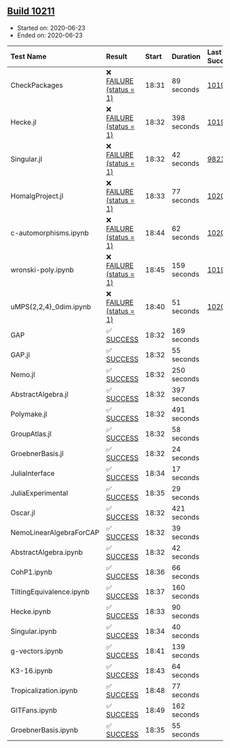 ## [Build 10211](https://oscarci.mathematik.uni-kl.de/job/oscar/10211/)

* Started on: 2020-06-23
* Ended on: 2020-06-23

| Test Name    | Result | Start | Duration | Last Success | First Failure |
|:-------------|:-------|:------|:---------|:-------------|:--------------|
| CheckPackages | ❌ [FAILURE (status = 1)](https://oscarci.mathematik.uni-kl.de/job/oscar/10211/artifact/logs/build-10211/CheckPackages.log) | 18:31 | 89 seconds | [10197](https://oscarci.mathematik.uni-kl.de/job/oscar/10197/) | [10198](https://oscarci.mathematik.uni-kl.de/job/oscar/10198/) |
| Hecke.jl | ❌ [FAILURE (status = 1)](https://oscarci.mathematik.uni-kl.de/job/oscar/10211/artifact/logs/build-10211/Hecke.jl.log) | 18:32 | 398 seconds | [10197](https://oscarci.mathematik.uni-kl.de/job/oscar/10197/) | [10198](https://oscarci.mathematik.uni-kl.de/job/oscar/10198/) |
| Singular.jl | ❌ [FAILURE (status = 1)](https://oscarci.mathematik.uni-kl.de/job/oscar/10211/artifact/logs/build-10211/Singular.jl.log) | 18:32 | 42 seconds | [9821](https://oscarci.mathematik.uni-kl.de/job/oscar/9821/) | [9822](https://oscarci.mathematik.uni-kl.de/job/oscar/9822/) |
| HomalgProject.jl | ❌ [FAILURE (status = 1)](https://oscarci.mathematik.uni-kl.de/job/oscar/10211/artifact/logs/build-10211/HomalgProject.jl.log) | 18:33 | 77 seconds | [10209](https://oscarci.mathematik.uni-kl.de/job/oscar/10209/) | [10210](https://oscarci.mathematik.uni-kl.de/job/oscar/10210/) |
| c-automorphisms.ipynb | ❌ [FAILURE (status = 1)](https://oscarci.mathematik.uni-kl.de/job/oscar/10211/artifact/logs/build-10211/c-automorphisms.ipynb.log) | 18:44 | 62 seconds | [10209](https://oscarci.mathematik.uni-kl.de/job/oscar/10209/) | [10210](https://oscarci.mathematik.uni-kl.de/job/oscar/10210/) |
| wronski-poly.ipynb | ❌ [FAILURE (status = 1)](https://oscarci.mathematik.uni-kl.de/job/oscar/10211/artifact/logs/build-10211/wronski-poly.ipynb.log) | 18:45 | 159 seconds | [10197](https://oscarci.mathematik.uni-kl.de/job/oscar/10197/) | [10198](https://oscarci.mathematik.uni-kl.de/job/oscar/10198/) |
| uMPS(2,2,4)_0dim.ipynb | ❌ [FAILURE (status = 1)](https://oscarci.mathematik.uni-kl.de/job/oscar/10211/artifact/logs/build-10211/uMPS-2-2-4-_0dim.ipynb.log) | 18:40 | 51 seconds | [10209](https://oscarci.mathematik.uni-kl.de/job/oscar/10209/) | [10210](https://oscarci.mathematik.uni-kl.de/job/oscar/10210/) |
| GAP | ✅ [SUCCESS](https://oscarci.mathematik.uni-kl.de/job/oscar/10211/artifact/logs/build-10211/GAP.log) | 18:32 | 169 seconds |  |  |
| GAP.jl | ✅ [SUCCESS](https://oscarci.mathematik.uni-kl.de/job/oscar/10211/artifact/logs/build-10211/GAP.jl.log) | 18:32 | 55 seconds |  |  |
| Nemo.jl | ✅ [SUCCESS](https://oscarci.mathematik.uni-kl.de/job/oscar/10211/artifact/logs/build-10211/Nemo.jl.log) | 18:32 | 250 seconds |  |  |
| AbstractAlgebra.jl | ✅ [SUCCESS](https://oscarci.mathematik.uni-kl.de/job/oscar/10211/artifact/logs/build-10211/AbstractAlgebra.jl.log) | 18:32 | 397 seconds |  |  |
| Polymake.jl | ✅ [SUCCESS](https://oscarci.mathematik.uni-kl.de/job/oscar/10211/artifact/logs/build-10211/Polymake.jl.log) | 18:32 | 491 seconds |  |  |
| GroupAtlas.jl | ✅ [SUCCESS](https://oscarci.mathematik.uni-kl.de/job/oscar/10211/artifact/logs/build-10211/GroupAtlas.jl.log) | 18:32 | 58 seconds |  |  |
| GroebnerBasis.jl | ✅ [SUCCESS](https://oscarci.mathematik.uni-kl.de/job/oscar/10211/artifact/logs/build-10211/GroebnerBasis.jl.log) | 18:32 | 24 seconds |  |  |
| JuliaInterface | ✅ [SUCCESS](https://oscarci.mathematik.uni-kl.de/job/oscar/10211/artifact/logs/build-10211/JuliaInterface.log) | 18:34 | 17 seconds |  |  |
| JuliaExperimental | ✅ [SUCCESS](https://oscarci.mathematik.uni-kl.de/job/oscar/10211/artifact/logs/build-10211/JuliaExperimental.log) | 18:35 | 29 seconds |  |  |
| Oscar.jl | ✅ [SUCCESS](https://oscarci.mathematik.uni-kl.de/job/oscar/10211/artifact/logs/build-10211/Oscar.jl.log) | 18:32 | 421 seconds |  |  |
| NemoLinearAlgebraForCAP | ✅ [SUCCESS](https://oscarci.mathematik.uni-kl.de/job/oscar/10211/artifact/logs/build-10211/NemoLinearAlgebraForCAP.log) | 18:32 | 39 seconds |  |  |
| AbstractAlgebra.ipynb | ✅ [SUCCESS](https://oscarci.mathematik.uni-kl.de/job/oscar/10211/artifact/logs/build-10211/AbstractAlgebra.ipynb.log) | 18:32 | 42 seconds |  |  |
| CohP1.ipynb | ✅ [SUCCESS](https://oscarci.mathematik.uni-kl.de/job/oscar/10211/artifact/logs/build-10211/CohP1.ipynb.log) | 18:36 | 66 seconds |  |  |
| TiltingEquivalence.ipynb | ✅ [SUCCESS](https://oscarci.mathematik.uni-kl.de/job/oscar/10211/artifact/logs/build-10211/TiltingEquivalence.ipynb.log) | 18:37 | 160 seconds |  |  |
| Hecke.ipynb | ✅ [SUCCESS](https://oscarci.mathematik.uni-kl.de/job/oscar/10211/artifact/logs/build-10211/Hecke.ipynb.log) | 18:33 | 90 seconds |  |  |
| Singular.ipynb | ✅ [SUCCESS](https://oscarci.mathematik.uni-kl.de/job/oscar/10211/artifact/logs/build-10211/Singular.ipynb.log) | 18:34 | 40 seconds |  |  |
| g-vectors.ipynb | ✅ [SUCCESS](https://oscarci.mathematik.uni-kl.de/job/oscar/10211/artifact/logs/build-10211/g-vectors.ipynb.log) | 18:41 | 139 seconds |  |  |
| K3-16.ipynb | ✅ [SUCCESS](https://oscarci.mathematik.uni-kl.de/job/oscar/10211/artifact/logs/build-10211/K3-16.ipynb.log) | 18:43 | 64 seconds |  |  |
| Tropicalization.ipynb | ✅ [SUCCESS](https://oscarci.mathematik.uni-kl.de/job/oscar/10211/artifact/logs/build-10211/Tropicalization.ipynb.log) | 18:48 | 77 seconds |  |  |
| GITFans.ipynb | ✅ [SUCCESS](https://oscarci.mathematik.uni-kl.de/job/oscar/10211/artifact/logs/build-10211/GITFans.ipynb.log) | 18:49 | 162 seconds |  |  |
| GroebnerBasis.ipynb | ✅ [SUCCESS](https://oscarci.mathematik.uni-kl.de/job/oscar/10211/artifact/logs/build-10211/GroebnerBasis.ipynb.log) | 18:35 | 55 seconds |  |  |
